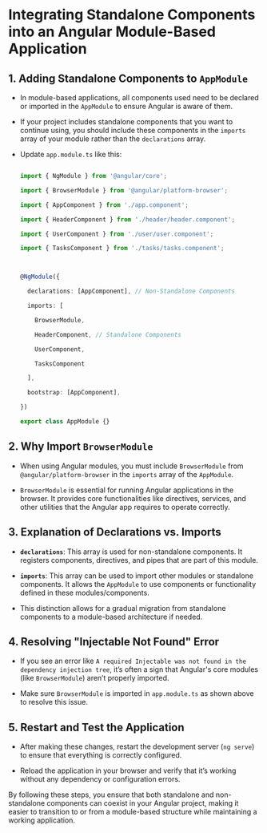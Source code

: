 # Integrating Standalone Components into an Angular Module-Based Application



## 1. Adding Standalone Components to `AppModule`

   - In module-based applications, all components used need to be declared or imported in the `AppModule` to ensure Angular is aware of them.

   - If your project includes standalone components that you want to continue using, you should include these components in the `imports` array of your module rather than the `declarations` array.

   - Update `app.module.ts` like this:

     ```typescript

     import { NgModule } from '@angular/core';

     import { BrowserModule } from '@angular/platform-browser';

     import { AppComponent } from './app.component';

     import { HeaderComponent } from './header/header.component';

     import { UserComponent } from './user/user.component';

     import { TasksComponent } from './tasks/tasks.component';



     @NgModule({

       declarations: [AppComponent], // Non-Standalone Components

       imports: [

         BrowserModule,

         HeaderComponent, // Standalone Components

         UserComponent,

         TasksComponent

       ],

       bootstrap: [AppComponent],

     })

     export class AppModule {}

     ```



## 2. Why Import `BrowserModule`

   - When using Angular modules, you must include `BrowserModule` from `@angular/platform-browser` in the `imports` array of the `AppModule`.

   - `BrowserModule` is essential for running Angular applications in the browser. It provides core functionalities like directives, services, and other utilities that the Angular app requires to operate correctly.



## 3. Explanation of Declarations vs. Imports

   - **`declarations`**: This array is used for non-standalone components. It registers components, directives, and pipes that are part of this module.

   - **`imports`**: This array can be used to import other modules or standalone components. It allows the `AppModule` to use components or functionality defined in these modules/components.

   - This distinction allows for a gradual migration from standalone components to a module-based architecture if needed.



## 4. Resolving "Injectable Not Found" Error

   - If you see an error like `A required Injectable was not found in the dependency injection tree`, it’s often a sign that Angular's core modules (like `BrowserModule`) aren’t properly imported.

   - Make sure `BrowserModule` is imported in `app.module.ts` as shown above to resolve this issue.



## 5. Restart and Test the Application

   - After making these changes, restart the development server (`ng serve`) to ensure that everything is correctly configured.

   - Reload the application in your browser and verify that it’s working without any dependency or configuration errors.



By following these steps, you ensure that both standalone and non-standalone components can coexist in your Angular project, making it easier to transition to or from a module-based structure while maintaining a working application.




